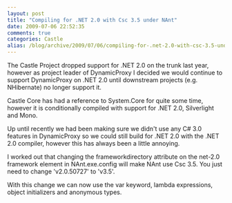 ```yaml
---
layout: post
title: "Compiling for .NET 2.0 with Csc 3.5 under NAnt"
date: 2009-07-06 22:52:35
comments: true
categories: Castle
alias: /blog/archive/2009/07/06/compiling-for-.net-2.0-with-csc-3.5-under-nant.aspx
---
```


The Castle Project dropped support for .NET 2.0 on the trunk last year, however as project leader of DynamicProxy I decided we would
continue to support DynamicProxy on .NET 2.0 until downstream projects (e.g. NHibernate) no longer support it.

Castle Core has had a reference to System.Core for quite some time, however it is conditionally compiled with support for .NET 2.0,
Silverlight and Mono.

Up until recently we had been making sure we didn't use any C# 3.0 features in DynamicProxy so we could still build for .NET 2.0 with
the .NET 2.0 compiler, however this has always been a little annoying.

I worked out that changing the frameworkdirectory attribute on the net-2.0 framework element in NAnt.exe.config will make NAnt use
Csc 3.5. You just need to change 'v2.0.50727' to 'v3.5'.

With this change we can now use the var keyword, lambda expressions, object initializers and anonymous types.
